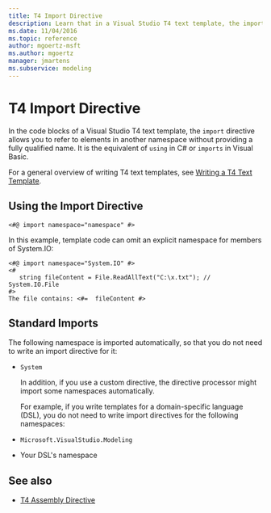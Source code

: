 ```yaml
---
title: T4 Import Directive
description: Learn that in a Visual Studio T4 text template, the import directive allows you to refer to elements in another namespace without providing a fully qualified name.
ms.date: 11/04/2016
ms.topic: reference
author: mgoertz-msft
ms.author: mgoertz
manager: jmartens
ms.subservice: modeling
---
```

# T4 Import Directive

In the code blocks of a Visual Studio T4 text template, the `import` directive allows you to refer to elements in another namespace without providing a fully qualified name. It is the equivalent of `using` in C# or `imports` in Visual Basic.

For a general overview of writing T4 text templates, see [Writing a T4 Text Template](../modeling/writing-a-t4-text-template.md).

## Using the Import Directive

```
<#@ import namespace="namespace" #>
```

 In this example, template code can omit an explicit namespace for members of System.IO:

```
<#@ import namespace="System.IO" #>
<#
   string fileContent = File.ReadAllText("C:\x.txt"); // System.IO.File
#>
The file contains: <#=  fileContent #>
```

## Standard Imports
 The following namespace is imported automatically, so that you do not need to write an import directive for it:

- `System`

  In addition, if you use a custom directive, the directive processor might import some namespaces automatically.

  For example, if you write templates for a domain-specific language (DSL), you do not need to write import directives for the following namespaces:

- `Microsoft.VisualStudio.Modeling`

- Your DSL's namespace

## See also

- [T4 Assembly Directive](../modeling/t4-assembly-directive.md)
